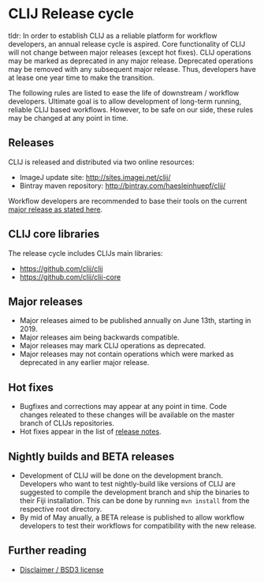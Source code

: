 # CLIJ Release cycle
tldr: In order to establish CLIJ as a reliable platform for workflow developers, an annual release cycle is aspired. 
Core functionality of CLIJ will not change between major releases (except hot fixes). 
CLIJ operations may be marked as deprecated in any major release. 
Deprecated operations may be removed with any subsequent major release. 
Thus, developers have at lease one year time to make the transition.

The following rules are listed to ease the life of downstream / workflow developers. 
Ultimate goal is to allow development of long-term running, reliable CLIJ based workflows. 
However, to be safe on our side, these rules may be changed at any point in time.

## Releases
CLIJ is released and distributed via two online resources:
* ImageJ update site: http://sites.imagej.net/clij/
* Bintray maven repository: http://bintray.com/haesleinhuepf/clij/

Workflow developers are recommended to base their tools on the current [major release as stated here](https://clij.github.io/clij-docs/dependingViaMaven).

## CLIJ core libraries
The release cycle includes CLIJs main libraries:
* https://github.com/clij/clij
* https://github.com/clij/clij-core

## Major releases
* Major releases aimed to be published annually on June 13th, starting in 2019.
* Major releases aim being backwards compatible. 
* Major releases may mark CLIJ operations as deprecated.
* Major releases may not contain operations which were marked as deprecated in any earlier major release.

## Hot fixes
* Bugfixes and corrections may appear at any point in time. 
  Code changes releated to these changes will be available on the master branch of CLIJs repositories.
* Hot fixes appear in the list of [release notes](https://github.com/clij/clij/releases).

## Nightly builds and BETA releases
* Development of CLIJ will be done on the development branch. 
  Developers who want to test nightly-build like versions of CLIJ are suggested to compile the development branch and ship the binaries to their Fiji installation. 
  This can be done by running `mvn install` from the respective root directory.
* By mid of May anually, a BETA release is published to allow workflow developers to test their workflows for compatibility with the new release.

## Further reading
* [Disclaimer / BSD3 license](https://github.com/clij/clij/blob/master/license.txt) 